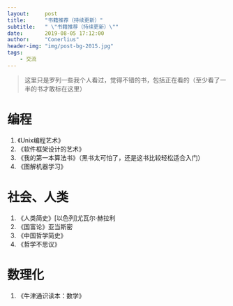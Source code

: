 ```yaml
---
layout:     post
title:      "书籍推荐（持续更新）"
subtitle:   " \"书籍推荐（持续更新）\""
date:       2019-08-05 17:12:00
author:     "Conerlius"
header-img: "img/post-bg-2015.jpg"
tags:
    - 交流
---
```


> 这里只是罗列一些我个人看过，觉得不错的书，包括正在看的（至少看了一半的书才敢标在这里）

# 编程
1. 《Unix编程艺术》
2. 《软件框架设计的艺术》
3. 《我的第一本算法书》（黑书太可怕了，还是这书比较轻松适合入门）
4. 《图解机器学习》

# 社会、人类
1. 《人类简史》[以色列]尤瓦尔·赫拉利
2. 《国富论》亚当斯密
3. 《中国哲学简史》
4. 《哲学不思议》

# 数理化
1. 《牛津通识读本：数学》
